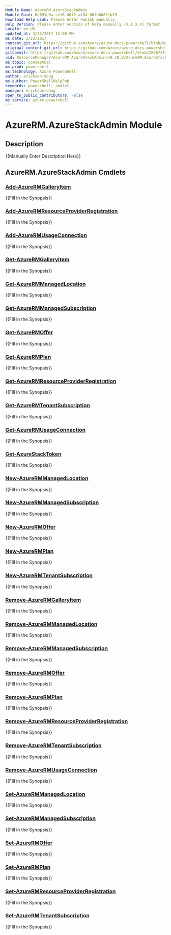 ```yaml
---
Module Name: AzureRM.AzureStackAdmin
Module Guid: 0e691e0a-ce16-40f2-af84-86fb0d82fb29
Download Help Link: Please enter FwLink manually
Help Version: Please enter version of help manually (X.X.X.X) format
Locale: en-US
updated_at: 3/23/2017 11:00 PM
ms.date: 3/23/2017
content_git_url: https://github.com/Azure/azure-docs-powershell/blob/master/azureps-cmdlets-docs/ResourceManager/AzureRM.AzureStackAdmin/v0.10.6/AzureRM.AzureStackAdmin.md
original_content_git_url: https://github.com/Azure/azure-docs-powershell/blob/master/azureps-cmdlets-docs/ResourceManager/AzureRM.AzureStackAdmin/v0.10.6/AzureRM.AzureStackAdmin.md
gitcommit: https://github.com/Azure/azure-docs-powershell/blob/280872fa529e03be2466fa2252957a2060a9dfe4/azureps-cmdlets-docs/ResourceManager/AzureRM.AzureStackAdmin/v0.10.6/AzureRM.AzureStackAdmin.md
uid: ResourceManager/AzureRM.AzureStackAdmin/v0.10.6/AzureRM.AzureStackAdmin.md
ms.topic: conceptual
ms.prod: powershell
ms.technology: Azure PowerShell
author: erickson-doug
ms.author: PowerShellHelpPub
keywords: powershell, cmdlet
manager: erickson-doug
open_to_public_contributors: False
ms.service: azure-powershell
---
```


# AzureRM.AzureStackAdmin Module
## Description
{{Manually Enter Description Here}}

## AzureRM.AzureStackAdmin Cmdlets
### [Add-AzureRMGalleryItem](Add-AzureRMGalleryItem.md)
{{Fill in the Synopsis}}

### [Add-AzureRMResourceProviderRegistration](Add-AzureRMResourceProviderRegistration.md)
{{Fill in the Synopsis}}

### [Add-AzureRMUsageConnection](Add-AzureRMUsageConnection.md)
{{Fill in the Synopsis}}

### [Get-AzureRMGalleryItem](Get-AzureRMGalleryItem.md)
{{Fill in the Synopsis}}

### [Get-AzureRMManagedLocation](Get-AzureRMManagedLocation.md)
{{Fill in the Synopsis}}

### [Get-AzureRMManagedSubscription](Get-AzureRMManagedSubscription.md)
{{Fill in the Synopsis}}

### [Get-AzureRMOffer](Get-AzureRMOffer.md)
{{Fill in the Synopsis}}

### [Get-AzureRMPlan](Get-AzureRMPlan.md)
{{Fill in the Synopsis}}

### [Get-AzureRMResourceProviderRegistration](Get-AzureRMResourceProviderRegistration.md)
{{Fill in the Synopsis}}

### [Get-AzureRMTenantSubscription](Get-AzureRMTenantSubscription.md)
{{Fill in the Synopsis}}

### [Get-AzureRMUsageConnection](Get-AzureRMUsageConnection.md)
{{Fill in the Synopsis}}

### [Get-AzureStackToken](Get-AzureStackToken.md)
{{Fill in the Synopsis}}

### [New-AzureRMManagedLocation](New-AzureRMManagedLocation.md)
{{Fill in the Synopsis}}

### [New-AzureRMManagedSubscription](New-AzureRMManagedSubscription.md)
{{Fill in the Synopsis}}

### [New-AzureRMOffer](New-AzureRMOffer.md)
{{Fill in the Synopsis}}

### [New-AzureRMPlan](New-AzureRMPlan.md)
{{Fill in the Synopsis}}

### [New-AzureRMTenantSubscription](New-AzureRMTenantSubscription.md)
{{Fill in the Synopsis}}

### [Remove-AzureRMGalleryItem](Remove-AzureRMGalleryItem.md)
{{Fill in the Synopsis}}

### [Remove-AzureRMManagedLocation](Remove-AzureRMManagedLocation.md)
{{Fill in the Synopsis}}

### [Remove-AzureRMManagedSubscription](Remove-AzureRMManagedSubscription.md)
{{Fill in the Synopsis}}

### [Remove-AzureRMOffer](Remove-AzureRMOffer.md)
{{Fill in the Synopsis}}

### [Remove-AzureRMPlan](Remove-AzureRMPlan.md)
{{Fill in the Synopsis}}

### [Remove-AzureRMResourceProviderRegistration](Remove-AzureRMResourceProviderRegistration.md)
{{Fill in the Synopsis}}

### [Remove-AzureRMTenantSubscription](Remove-AzureRMTenantSubscription.md)
{{Fill in the Synopsis}}

### [Remove-AzureRMUsageConnection](Remove-AzureRMUsageConnection.md)
{{Fill in the Synopsis}}

### [Set-AzureRMManagedLocation](Set-AzureRMManagedLocation.md)
{{Fill in the Synopsis}}

### [Set-AzureRMManagedSubscription](Set-AzureRMManagedSubscription.md)
{{Fill in the Synopsis}}

### [Set-AzureRMOffer](Set-AzureRMOffer.md)
{{Fill in the Synopsis}}

### [Set-AzureRMPlan](Set-AzureRMPlan.md)
{{Fill in the Synopsis}}

### [Set-AzureRMResourceProviderRegistration](Set-AzureRMResourceProviderRegistration.md)
{{Fill in the Synopsis}}

### [Set-AzureRMTenantSubscription](Set-AzureRMTenantSubscription.md)
{{Fill in the Synopsis}}

